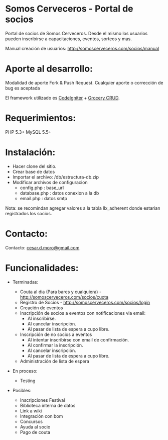 # Somos Cerveceros - Portal de socios
Portal de socios de Somos Cerveceros. 
Desde el mismo los usuarios pueden inscribirse a capacitaciones, eventos, sorteos y mas.


Manual creación de usuarios:
http://somoscerveceros.com/socios/manual


# Aporte al desarrollo:
Modalidad de aporte Fork & Push Request. Cualquier aporte o corrección de bug es aceptada

El framework utilizado es <a href="https://codeigniter.com/">CodeIgniter</a> + <a href="https://www.grocerycrud.com/">Grocery CRUD</a>.

# Requerimientos:

PHP 5.3+ 
MySQL 5.5+

# Instalación:
  * Hacer clone del sitio. 
  * Crear base de datos
  * Importar el archivo: /db/estructura-db.zip
  * Modificar archivos de configuracion
	  * config.php : base_url
	  * database.php : datos conexion a la db
	  * email.php : datos smtp
	  
Nota:
  se recomindan agregar valores a la tabla llx_adherent donde estarian registrados los socios.
  

 

# Contacto:

Contacto: cesar.d.moro@gmail.com

# Funcionalidades:
 * Terminadas:
 	* Couta al dia (Para bares y cualquiera) - http://somoscerveceros.com/socios/cuota
	* Registro de Socios - http://somoscerveceros.com/socios/login
	* Creación de eventos
	* Inscripción de socios a eventos con notificaciones via email:
		* Al inscribirse.
		* Al cancelar inscripción.
		* Al pasar de lista de espera a cupo libre.
	* Inscripción de no socios a eventos
		* Al intentar inscribirse con email de confirmación.
		* Al confirmar la inscripción.
		* Al cancelar inscripción.
		* Al pasar de lista de espera a cupo libre.
	* Administración de lista de espera

		
	
		
 
 * En proceso:
 	* Testing
 * Posibles:
 	* Inscripciones Festival
 	* Biblioteca interna de datos
	* Link a wiki
	* Integración con bom 
	* Concursos
	* Ayuda al socio
	* Pago de couta

